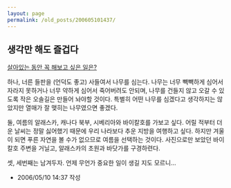 ```yaml
---
layout: page
permalink: /old_posts/200605101437/
---
```


## 생각만 해도 즐겁다

<a href="http://valley.egloos.com/eg_valley.asp?slt=trackback&amp;srl=3458" title="">살아있는 동안 꼭 해보고 싶은 일은?</a>

하나, 너른 들판을 (언덕도 좋고) 사들여서 나무를 심는다. 나무는 너무 빽빽하게 심어서 자라지 못하거나 너무 약하게 심어서 죽어버려도 안되며, 나무를 건들지 않고 오갈 수 있도록 작은 오솔길은 만들어 놔야할 것이다. 특별히 어떤 나무를 심겠다고 생각하지는 않았지만 열매가 잘 맺히는 나무였으면 좋겠다.

둘, 여름의 알래스카, 캐나다 북부, 시베리아와 바이칼호를 가보고 싶다. 어릴 적부터 더운 날씨는 정말 싫어했기 때문에 우리 나라보다 추운 지방을 여행하고 싶다. 하지만 겨울이 되면 푸른 자연을 볼 수가 없으므로 여름을 선택하는 것이다. 사진으로만 보았던 바이칼호 주변을 거닐고, 알래스카의 초원과 바닷가를 구경하련다.

셋, 세번째는 남겨두자. 언제 무언가 중요한 일이 생길 지도 모르니...







- 2006/05/10 14:37 작성